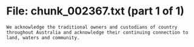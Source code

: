 ﻿# File: chunk_002367.txt (part 1 of 1)
```
We acknowledge the traditional owners and custodians of country throughout Australia and acknowledge their continuing connection to land, waters and community.
```

